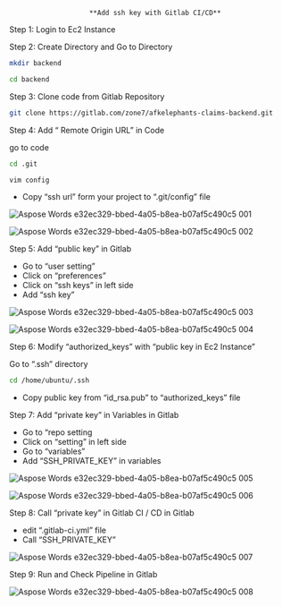                         **Add ssh key with Gitlab CI/CD** 

Step 1: Login to Ec2 Instance

Step 2: Create Directory and Go to Directory
```bash
mkdir backend 
```
```bash
cd backend
```
Step 3: Clone code from Gitlab Repository

```bash
git clone https://gitlab.com/zone7/afkelephants-claims-backend.git 
```
Step 4:  Add “ Remote Origin URL” in Code

go to code
```bash
cd .git
```
```bash
vim config
```
- Copy “ssh url” form your project to “.git/config” file

![Aspose Words e32ec329-bbed-4a05-b8ea-b07af5c490c5 001](https://user-images.githubusercontent.com/95607370/173498420-acaaa24a-015c-4dfb-a002-1ed7995ee3cb.png)

![Aspose Words e32ec329-bbed-4a05-b8ea-b07af5c490c5 002](https://user-images.githubusercontent.com/95607370/173498465-75c9fd12-9fc3-4608-8571-f5b7d6c9d7d0.png)

Step 5:  Add “public key” in Gitlab

- Go to “user setting”
- Click on “preferences”
- Click on “ssh keys” in left side
- Add “ssh key”

![Aspose Words e32ec329-bbed-4a05-b8ea-b07af5c490c5 003](https://user-images.githubusercontent.com/95607370/173498502-0ac6c13b-0223-4fda-be8b-8d1c3e63adec.png)

![Aspose Words e32ec329-bbed-4a05-b8ea-b07af5c490c5 004](https://user-images.githubusercontent.com/95607370/173498525-6714cdee-3b82-4c6d-9061-9fb1cac8ec49.png)

Step 6: Modify “authorized\_keys” with “public key in Ec2 Instance”

Go to “.ssh” directory
```bash
cd /home/ubuntu/.ssh 
```
- Copy public key from “id\_rsa.pub” to “authorized\_keys” file

Step 7: Add “private key” in Variables in Gitlab

- Go to “repo setting
- Click on “setting” in left side
- Go to “variables”
- Add “SSH\_PRIVATE\_KEY” in variables

![Aspose Words e32ec329-bbed-4a05-b8ea-b07af5c490c5 005](https://user-images.githubusercontent.com/95607370/173498606-c46e8c11-f703-4fd7-a8c0-04eeb9ab9ee4.png)

![Aspose Words e32ec329-bbed-4a05-b8ea-b07af5c490c5 006](https://user-images.githubusercontent.com/95607370/173498638-587783f7-eb77-4eef-8d68-65bde0a49407.png)

Step 8: Call “private key” in Gitlab CI / CD in Gitlab

- edit “.gitlab-ci.yml” file
- Call “SSH\_PRIVATE\_KEY”

![Aspose Words e32ec329-bbed-4a05-b8ea-b07af5c490c5 007](https://user-images.githubusercontent.com/95607370/173498687-43ef2af7-9fd3-49a8-b377-d964a327e6a5.png)

Step 9: Run and Check Pipeline in Gitlab

![Aspose Words e32ec329-bbed-4a05-b8ea-b07af5c490c5 008](https://user-images.githubusercontent.com/95607370/173498726-2650e445-362c-4385-8924-760634a3076a.png)




